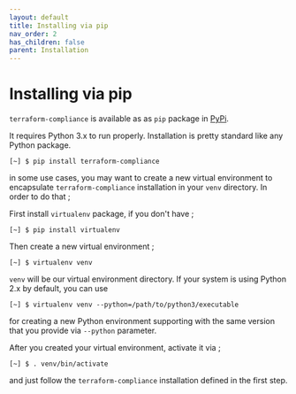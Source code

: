 ```yaml
---
layout: default
title: Installing via pip
nav_order: 2
has_children: false
parent: Installation
---
```


# Installing via pip

`terraform-compliance` is available as as `pip` package in [PyPi](https://pypi.org/project/terraform-compliance/).

It requires Python 3.x to run properly. Installation is pretty standard like any Python package.

```shell
[~] $ pip install terraform-compliance
```

in some use cases, you may want to create a new virtual environment to encapsulate `terraform-compliance`
installation in your `venv` directory. In order to do that ;

First install `virtualenv` package, if you don't have ;

```shell
[~] $ pip install virtualenv
```

Then create a new virtual environment ;

```shell
[~] $ virtualenv venv
```

`venv` will be our virtual environment directory. If your system is using Python 2.x by default, you can use 

```shell
[~] $ virtualenv venv --python=/path/to/python3/executable
```

for creating a new Python environment supporting with the same version that you provide via `--python` parameter.

After you created your virtual environment, activate it via ;

```shell
[~] $ . venv/bin/activate
```

and just follow the `terraform-compliance` installation defined in the first step.

